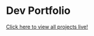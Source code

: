 # Dev Portfolio

[Click here to view all projects live!](https://shariq-yousuf.github.io/Developer-Portfolio/)
